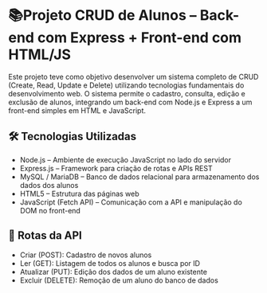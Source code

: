 # 📚Projeto CRUD de Alunos – Back-end com Express + Front-end com HTML/JS

Este projeto teve como objetivo desenvolver um sistema completo de CRUD (Create, Read, Update e Delete) utilizando tecnologias fundamentais do desenvolvimento web. O sistema permite o cadastro, consulta, edição e exclusão de alunos, integrando um back-end com Node.js e Express a um front-end simples em HTML e JavaScript.

## 🛠 Tecnologias Utilizadas
- Node.js – Ambiente de execução JavaScript no lado do servidor
- Express.js – Framework para criação de rotas e APIs REST
- MySQL / MariaDB – Banco de dados relacional para armazenamento dos dados dos alunos
- HTML5 – Estrutura das páginas web
- JavaScript (Fetch API) – Comunicação com a API e manipulação do DOM no front-end

## 🚦 Rotas da API
- Criar (POST): Cadastro de novos alunos
- Ler (GET): Listagem de todos os alunos e busca por ID
- Atualizar (PUT): Edição dos dados de um aluno existente
- Excluir (DELETE): Remoção de um aluno do banco de dados

